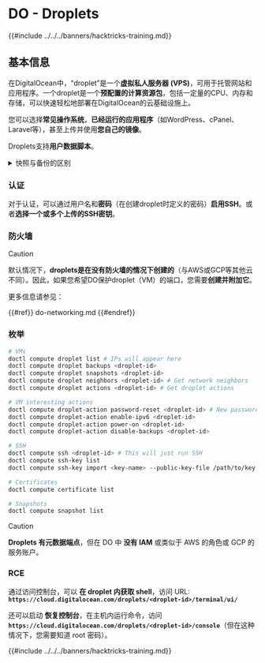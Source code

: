# DO - Droplets

{{#include ../../../banners/hacktricks-training.md}}

## 基本信息

在DigitalOcean中，“droplet”是一个**虚拟私人服务器 (VPS)**，可用于托管网站和应用程序。一个droplet是一个**预配置的计算资源包**，包括一定量的CPU、内存和存储，可以快速轻松地部署在DigitalOcean的云基础设施上。

您可以选择**常见操作系统**，**已经运行的应用程序**（如WordPress、cPanel、Laravel等），甚至上传并使用**您自己的镜像**。

Droplets支持**用户数据脚本**。

<details>

<summary>快照与备份的区别</summary>

在DigitalOcean中，快照是Droplet磁盘的时间点副本。它捕获了快照拍摄时Droplet磁盘的状态，包括操作系统、已安装的应用程序以及磁盘上的所有文件和数据。

快照可用于创建与原始Droplet相同配置的新Droplet，或将Droplet恢复到快照拍摄时的状态。快照存储在DigitalOcean的对象存储服务中，并且是增量的，这意味着仅存储自上一个快照以来的更改。这使得它们在使用时高效且存储成本低。

另一方面，备份是Droplet的完整副本，包括操作系统、已安装的应用程序、文件和数据，以及Droplet的设置和元数据。备份通常按定期计划执行，并在特定时间点捕获Droplet的整个状态。

与快照不同，备份以压缩和加密格式存储，并且被转移到DigitalOcean基础设施之外的远程位置以进行安全保存。这使得备份非常适合灾难恢复，因为它们提供了可以在数据丢失或其他灾难事件发生时恢复的Droplet的完整副本。

总之，快照是Droplet磁盘的时间点副本，而备份是Droplet的完整副本，包括其设置和元数据。快照存储在DigitalOcean的对象存储服务中，而备份则被转移到DigitalOcean基础设施之外的远程位置。快照和备份都可以用于恢复Droplet，但快照在使用和存储上更高效，而备份则为灾难恢复提供了更全面的备份解决方案。

</details>

### 认证

对于认证，可以通过用户名和**密码**（在创建droplet时定义的密码）**启用SSH**。或者**选择一个或多个上传的SSH密钥**。

### 防火墙

> [!CAUTION]
> 默认情况下，**droplets是在没有防火墙的情况下创建的**（与AWS或GCP等其他云不同）。因此，如果您希望DO保护droplet（VM）的端口，您需要**创建并附加它**。

更多信息请参见：

{{#ref}}
do-networking.md
{{#endref}}

### 枚举
```bash
# VMs
doctl compute droplet list # IPs will appear here
doctl compute droplet backups <droplet-id>
doctl compute droplet snapshots <droplet-id>
doctl compute droplet neighbors <droplet-id> # Get network neighbors
doctl compute droplet actions <droplet-id> # Get droplet actions

# VM interesting actions
doctl compute droplet-action password-reset <droplet-id> # New password is emailed to the user
doctl compute droplet-action enable-ipv6 <droplet-id>
doctl compute droplet-action power-on <droplet-id>
doctl compute droplet-action disable-backups <droplet-id>

# SSH
doctl compute ssh <droplet-id> # This will just run SSH
doctl compute ssh-key list
doctl compute ssh-key import <key-name> --public-key-file /path/to/key.pub

# Certificates
doctl compute certificate list

# Snapshots
doctl compute snapshot list
```
> [!CAUTION]
> **Droplets 有元数据端点**，但在 DO 中 **没有 IAM** 或类似于 AWS 的角色或 GCP 的服务账户。

### RCE

通过访问控制台，可以 **在 droplet 内获取 shell**，访问 URL: **`https://cloud.digitalocean.com/droplets/<droplet-id>/terminal/ui/`**

还可以启动 **恢复控制台**，在主机内运行命令，访问 **`https://cloud.digitalocean.com/droplets/<droplet-id>/console`**（但在这种情况下，您需要知道 root 密码）。

{{#include ../../../banners/hacktricks-training.md}}
